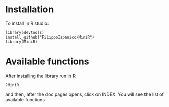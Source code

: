 # Installation

To install in R studio:
```
library(devtools)
install_github("FilippoIspanico/MiniR")
library(MiniR)
```

# Available functions 
After installing the library run in R
```
?MiniR
```
and then, after the doc pages opens, click on INDEX. You will see the list of available functions
